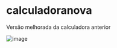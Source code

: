 # calculadoranova
Versão melhorada da calculadora anterior

![image](https://user-images.githubusercontent.com/86449199/172292471-b6b4d5f6-af3a-4025-a7f9-f3a881f0eaba.png)
